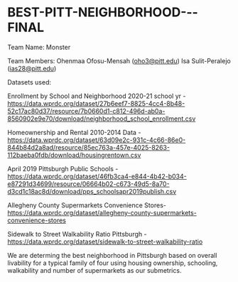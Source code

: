 # BEST-PITT-NEIGHBORHOOD---FINAL
Team Name: Monster

Team Members: Ohenmaa Ofosu-Mensah (oho3@pitt.edu) Isa Sulit-Peralejo (ias28@pitt.edu)

Datasets used:

Enrollment by School and Neighborhood 2020-21 school yr - https://data.wprdc.org/dataset/27b6eef7-8825-4cc4-8b48-52c17ac80d37/resource/7b0660d1-c812-496d-ab0a-8560902e9e70/download/neighborhood_school_enrollment.csv

Homeownership and Rental 2010-2014 Data - 
https://data.wprdc.org/dataset/63d09e2c-931c-4c66-86e0-844b84d2a8ad/resource/85ec763a-457e-4025-8263-112baeba0fdb/download/housingrentown.csv

April 2019 Pittsburgh Public Schools - 
https://data.wprdc.org/dataset/46fb3ca4-e844-4b42-b034-e87291d34699/resource/06664b02-c673-49d5-8a70-d3cd1c18ac8d/download/pps_schoolsapr2019publish.csv


Allegheny County Supermarkets Convenience Stores- 
https://data.wprdc.org/dataset/allegheny-county-supermarkets-convenience-stores

Sidewalk to Street Walkability Ratio Pittsburgh - 
https://data.wprdc.org/dataset/sidewalk-to-street-walkability-ratio



We are determing the best neighborhood in Pittsburgh based on overall livability for a typical family of four using housing ownership, schooling, walkability and number of supermarkets as our submetrics. 

